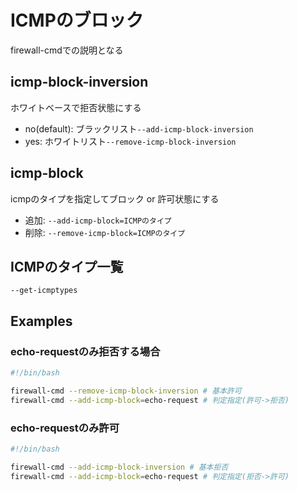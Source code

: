 # ICMPのブロック

firewall-cmdでの説明となる

## icmp-block-inversion

ホワイトベースで拒否状態にする

- no(default): ブラックリスト`--add-icmp-block-inversion`
- yes: ホワイトリスト`--remove-icmp-block-inversion`

## icmp-block

icmpのタイプを指定してブロック or 許可状態にする

- 追加: `--add-icmp-block=ICMPのタイプ`
- 削除: `--remove-icmp-block=ICMPのタイプ`

## ICMPのタイプ一覧

`--get-icmptypes`

## Examples

### echo-requestのみ拒否する場合

```bash
#!/bin/bash

firewall-cmd --remove-icmp-block-inversion # 基本許可
firewall-cmd --add-icmp-block=echo-request # 判定指定(許可->拒否)
```

### echo-requestのみ許可

```bash
#!/bin/bash

firewall-cmd --add-icmp-block-inversion # 基本拒否
firewall-cmd --add-icmp-block=echo-request # 判定指定(拒否->許可)
```
